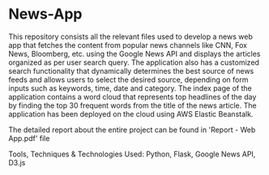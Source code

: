 # News-App

This repository consists all the relevant files used to develop a news web app that fetches the content from popular news channels like CNN, Fox News, Bloomberg, etc. using the Google News API and displays the articles organized as per user search query. The application also has a customized search functionality that dynamically determines the best source of news feeds and allows users to select the desired source, depending on form inputs such as keywords, time, date and category. The index page of the application contains a word cloud that represents top headlines of the day by finding the top 30 frequent words from the title of the news article. The application has been deployed on the cloud using AWS Elastic Beanstalk. 

The detailed report about the entire project can be found in 'Report - Web App.pdf' file

Tools, Techniques & Technologies Used: Python, Flask, Google News API, D3.js
